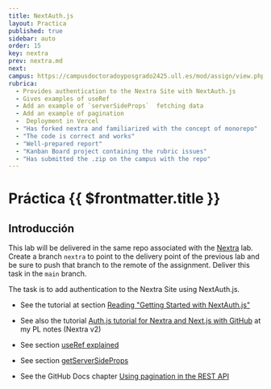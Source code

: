 ```yaml
---
title: NextAuth.js
layout: Practica
published: true
sidebar: auto
order: 15
key: nextra
prev: nextra.md
next: 
campus: https://campusdoctoradoyposgrado2425.ull.es/mod/assign/view.php?id=32998&forceview=1
rubrica:
  - Provides authentication to the Nextra Site with NextAuth.js
  - Gives examples of useRef
  - Add an example of `serverSideProps`  fetching data 
  - Add an example of pagination 
  -  Deployment in Vercel
  - "Has forked nextra and familiarized with the concept of monorepo"
  - "The code is correct and works"
  - "Well-prepared report"
  - "Kanban Board project containing the rubric issues"
  - "Has submitted the .zip on the campus with the repo"
---
```


# Práctica {{ $frontmatter.title }}

## Introducción

This lab will be delivered in the same repo associated with the [Nextra](/practices/nextra) lab. Create a branch `nextra` to point to the delivery point of the previous lab and be sure to push that branch to the remote of the assignment. Deliver this task in the `main` branch.

The task is to add authentication to the Nextra Site using NextAuth.js.

- See the tutorial at section
[Reading "Getting Started with NextAuth.js"](https://ull-mii-sytws.github.io/next-auth-getting-started/)
- See also the tutorial [Auth.js tutorial for Nextra and Next.js with GitHub](https://ull-pl.vercel.app/nextra-playground/authorization/next-auth-tutorial) at my PL notes (Nextra v2)


- See section [useRef explained](/react/useref)
- See section [getServerSideProps](/temas/web/nextra/server-side-nextra.html)
- See the GitHub Docs chapter [Using pagination in the REST API](https://docs.github.com/en/rest/using-the-rest-api/using-pagination-in-the-rest-api?apiVersion=2022-11-28#using-link-headers)

<Rubrica :items="$frontmatter.rubrica" />


